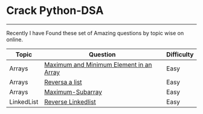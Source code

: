 # Crack Python-DSA

---

Recently I have Found these set of Amazing questions by topic wise on online.

| Topic    | Question                                                                                                               | Difficulty |
|----------|------------------------------------------------------------------------------------------------------------------------|------------|
| Arrays   | [ Maximum and Minimum Element in an Array](https://github.com/BHariKrishnaReddy/Python-DSA/blob/main/MinMaxOfArray.py) | Easy       |
| Arrays   | [Reversa a list](https://github.com/BHariKrishnaReddy/Python-DSA/blob/main/ReverseList.py)                             | Easy       |
|Arrays    | [Maximum-Subarray](https://github.com/BHariKrishnaReddy/Python-DSA/blob/main/Maximum-Subarray.py)                      |Easy|
| LinkedList | [Reverse Linkedlist](https://github.com/BHariKrishnaReddy/Python-DSA/blob/main/ReverseLinkedList.py)                   | Easy       |
